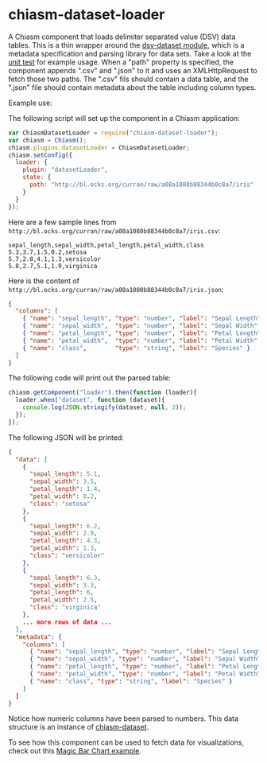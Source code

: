 # chiasm-dataset-loader
A Chiasm component that loads delimiter separated value (DSV) data tables. This is a thin wrapper around the [dsv-dataset module](https://github.com/curran/dsv-dataset), which is a metadata specification and parsing library for data sets. Take a look at the [unit test](https://github.com/chiasm-project/chiasm-dsv-dataset/blob/master/test.js) for example usage. When a "path" property is specified, the component appends ".csv" and ".json" to it and uses an XMLHttpRequest to fetch those two paths. The ".csv" fils should contain a data table, and the ".json" file should contain metadata about the table including column types.

Example use:

The following script will set up the component in a Chiasm application:
```javascript
var ChiasmDatasetLoader = require("chiasm-dataset-loader");
var chiasm = Chiasm();
chiasm.plugins.datasetLoader = ChiasmDatasetLoader;
chiasm.setConfig({
  loader: {
    plugin: "datasetLoader",
    state: {
      path: "http://bl.ocks.org/curran/raw/a08a1080b88344b0c8a7/iris"
    }
  }
});
```

Here are a few sample lines from `http://bl.ocks.org/curran/raw/a08a1080b88344b0c8a7/iris.csv`:

```
sepal_length,sepal_width,petal_length,petal_width,class
5.3,3.7,1.5,0.2,setosa
5.7,2.8,4.1,1.3,versicolor
5.8,2.7,5.1,1.9,virginica
```

Here is the content of `http://bl.ocks.org/curran/raw/a08a1080b88344b0c8a7/iris.json`:

```json
{
  "columns": [
    { "name": "sepal_length", "type": "number", "label": "Sepal Length" },
    { "name": "sepal_width",  "type": "number", "label": "Sepal Width" },
    { "name": "petal_length", "type": "number", "label": "Petal Length" },
    { "name": "petal_width",  "type": "number", "label": "Petal Width" },
    { "name": "class",        "type": "string", "label": "Species" }
  ]
}
```

The following code will print out the parsed table:

```javascript
chiasm.getComponent("loader").then(function (loader){
  loader.when("dataset", function (dataset){
    console.log(JSON.stringify(dataset, null, 2));
  });
});
```

The following JSON will be printed:
```json
{
  "data": [
    {
      "sepal_length": 5.1,
      "sepal_width": 3.5,
      "petal_length": 1.4,
      "petal_width": 0.2,
      "class": "setosa"
    },
    {
      "sepal_length": 6.2,
      "sepal_width": 2.9,
      "petal_length": 4.3,
      "petal_width": 1.3,
      "class": "versicolor"
    },
    {
      "sepal_length": 6.3,
      "sepal_width": 3.3,
      "petal_length": 6,
      "petal_width": 2.5,
      "class": "virginica"
    },
    ... more rows of data ...
  ],
  "metadata": {
    "columns": [
      { "name": "sepal_length", "type": "number", "label": "Sepal Length" },
      { "name": "sepal_width", "type": "number", "label": "Sepal Width" },
      { "name": "petal_length", "type": "number", "label": "Petal Length" },
      { "name": "petal_width", "type": "number", "label": "Petal Width" },
      { "name": "class", "type": "string", "label": "Species" }
    ]
  ]
}
```

Notice how numeric columns have been parsed to numbers. This data structure is an instance of [chiasm-dataset](https://github.com/chiasm-project/chiasm-dataset).

To see how this component can be used to fetch data for visualizations, check out this [Magic Bar Chart example](http://bl.ocks.org/curran/b6e1d23c16dc76371a92).
